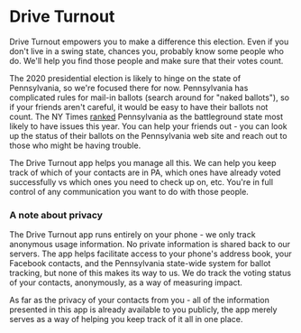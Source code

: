 # Drive Turnout

Drive Turnout empowers you to make a difference this election. Even if you
don't live in a swing state, chances you, probably know some people who do.
We'll help you find those people and make sure that their votes count.

The 2020 presidential election is likely to hinge on the state of
Pennsylvania, so we're focused there for now. Pennsylvania has complicated
rules for mail-in ballots (search around for "naked ballots"), so if your
friends aren't careful, it would be easy to have their ballots not count.
The NY Times [ranked](https://www.nytimes.com/2020/10/19/us/politics/how-prepared-are-these-7-battlegrounds-for-the-election-a-readiness-report.html) 
Pennsylvania as the battleground state most likely to have issues this year.
You can help your friends out - you can look up the status of their ballots on the
Pennsylvania web site and reach out to those who might be having trouble.

The Drive Turnout app helps you manage all this. We can help you keep track
of which of your contacts are in PA, which ones have already voted
successfully vs which ones you need to check up on, etc. You're in full
control of any communication you want to do with those people.

### A note about privacy

The Drive Turnout app runs entirely on your phone - we only track anonymous
usage information. No private information is shared back to our servers. The
app helps facilitate access to your phone's address book, your Facebook
contacts, and the Pennsylvania state-wide system for ballot tracking, but
none of this makes its way to us. We do track the voting status of your
contacts, anonymously, as a way of measuring impact.

As far as the privacy of your contacts from you - all of the information
presented in this app is already available to you publicly, the app merely
serves as a way of helping you keep track of it all in one place.
